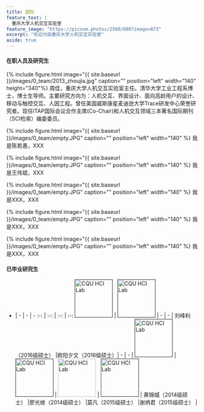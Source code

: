 ```yaml
---
title: 团队
feature_text: |
  重庆大学人机交互实验室
feature_image: "https://picsum.photos/2560/600?image=873"
excerpt: "欢迎光临重庆大学人机交互实验室"
aside: true
---
```


#### 在职人员及研究生

{% include figure.html image="{{ site.baseurl }}/images/0_team/2013_zhoujia.jpg" caption="" position="left" width="140" height="340"%} 周佳，重庆大学人机交互实验室主任。清华大学工业工程系博士，博士生导师。主要研究方向为：人机交互、界面设计、面向高龄用户的设计、移动与触控交互、人因工程。曾任美国威斯康星麦迪逊大学Trace研发中心荣誉研究者。现任ITAP国际会议合作主席(Co-Chair)和人机交互领域三本著名国际期刊（SCI检索）编委委员。

{% include figure.html image="{{ site.baseurl }}/images/0_team/empty.JPG" caption="" position="left" width="140" %} 我是陈若愚，XXX

{% include figure.html image="{{ site.baseurl }}/images/0_team/empty.JPG" caption="" position="left" width="140" %} 我是王伟斌，XXX

{% include figure.html image="{{ site.baseurl }}/images/0_team/empty.JPG" caption="" position="left" width="140" %} 我是XXX，XXX

{% include figure.html image="{{ site.baseurl }}/images/0_team/empty.JPG" caption="" position="left" width="140" %} 我是XXX，XXX

{% include figure.html image="{{ site.baseurl }}/images/0_team/empty.JPG" caption="" position="left" width="140" %} 我是XXX，XXX

#### 已毕业研究生

- | - | - | -
:-: | :-: | :-: | :-:
 [<img src="{{ site.baseurl }}/images/0_team/empty.JPG" alt="CQU HCI Lab" style="width: 100px;"/>]() | [<img src="{{ site.baseurl }}/images/0_team/empty.JPG" alt="CQU HCI Lab" style="width: 100px;"/>]() | - | - |
刘峰利（2016级硕士） |欧阳夕文（2016级硕士）| - | - |
 [<img src="{{ site.baseurl }}/images/0_team/empty.JPG" alt="CQU HCI Lab" style="width: 100px;"/>]() | [<img src="{{ site.baseurl }}/images/0_team/empty.JPG" alt="CQU HCI Lab" style="width: 100px;"/>]() | [<img src="{{ site.baseurl }}/images/0_team/2015_mofan.JPG" alt="CQU HCI Lab" style="width: 100px;"/>](http://mofanv.github.io) | [<img src="{{ site.baseurl }}/images/0_team/empty.JPG" alt="CQU HCI Lab" style="width: 100px;"/>]() |
黄锦城（2014级硕士） |廖光继（2014级硕士） |莫凡（2015级硕士）  |谢炳君（2015级硕士） |